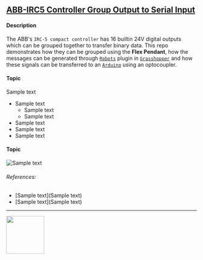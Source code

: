 ## [ABB-IRC5 Controller Group Output to Serial Input](https://github.com/ArdooTala/Robot-Group_Output-Analog.git)

#### Description
The ABB's `IRC-5 compact controller` has 16 builtin 24V digital outputs which can be grouped together to transfer binary data. This repo demonstrates how they can be grouped using the **Flex Pendant**, how the messages can be generated through [`Robots`](https://github.com/visose/Robots) plugin in [`Grasshopper`](https://www.grasshopper3d.com/) and how these signals can be transferred to an [`Arduino`](https://www.arduino.cc/) using an optocoupler.


#### Topic
Sample text
- Sample text
  - Sample text
  - Sample text
- Sample text
- Sample text
- Sample text

#### Topic
![Sample text](./Doc/Sample.png)

###### References:
- [Sample text](Sample text)
- [Sample text](Sample text)

---

[<img src="https://scontent.fmad3-5.fna.fbcdn.net/v/t1.0-9/13770259_10154385535628824_2677570477692999619_n.png?_nc_cat=104&_nc_ht=scontent.fmad3-5.fna&oh=a6ceef2e8bc078ec9a748405418ca69c&oe=5CBE64E5" height="100">](https://iaac.net/ "IAAC")
